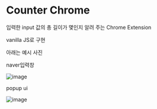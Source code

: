 # Counter Chrome

입력한 input 값의 총 길이가 몇인지 알려 주는 Chrome Extension

vanilla JS로 구현

아래는 예시 사진

naver입력창

![image](https://user-images.githubusercontent.com/101318878/224772814-53e7fbc8-29a0-498c-8c0a-5967b9529cae.png)

popup ui

![image](https://user-images.githubusercontent.com/101318878/224773018-60dbb013-a7fe-4707-9bfa-852afb763722.png)

